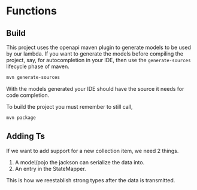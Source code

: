 # Functions

## Build
This project uses the openapi maven plugin to generate models to be used by our
lambda. If you want to generate the models before compiling the project, say,
for autocompletion in your IDE, then use the `generate-sources` lifecycle phase
of maven.
```bash
mvn generate-sources
```

With the models generated your IDE should have the source it needs for
code completion.

To build the project you must remember to still call,
```bash
mvn package
```

## Adding Ts
If we want to add support for a new collection item, we need 2 things.
1. A model/pojo the jackson can serialize the data into.
2. An entry in the StateMapper.

This is how we reestablish strong types after the data is transmitted.